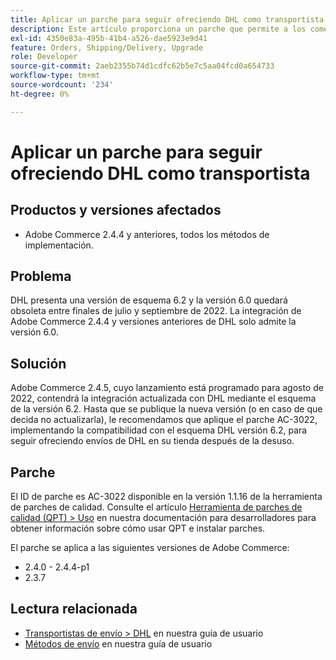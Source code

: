 ```yaml
---
title: Aplicar un parche para seguir ofreciendo DHL como transportista
description: Este artículo proporciona un parche que permite a los comerciantes que utilizan Adobe Commerce 2.4.4 y versiones anteriores seguir ofreciendo el envío DHL, después de que el esquema DHL 6.0 quede obsoleto entre finales de julio y septiembre de 2022.
exl-id: 4350e83a-495b-41b4-a526-dae5923e9d41
feature: Orders, Shipping/Delivery, Upgrade
role: Developer
source-git-commit: 2aeb2355b74d1cdfc62b5e7c5aa04fcd0a654733
workflow-type: tm+mt
source-wordcount: '234'
ht-degree: 0%

---
```


# Aplicar un parche para seguir ofreciendo DHL como transportista


## Productos y versiones afectados

* Adobe Commerce 2.4.4 y anteriores, todos los métodos de implementación.

## Problema

DHL presenta una versión de esquema 6.2 y la versión 6.0 quedará obsoleta entre finales de julio y septiembre de 2022. La integración de Adobe Commerce 2.4.4 y versiones anteriores de DHL solo admite la versión 6.0.

## Solución

Adobe Commerce 2.4.5, cuyo lanzamiento está programado para agosto de 2022, contendrá la integración actualizada con DHL mediante el esquema de la versión 6.2. Hasta que se publique la nueva versión (o en caso de que decida no actualizarla), le recomendamos que aplique el parche AC-3022, implementando la compatibilidad con el esquema DHL versión 6.2, para seguir ofreciendo envíos de DHL en su tienda después de la desuso.

## Parche

El ID de parche es AC-3022 disponible en la versión 1.1.16 de la herramienta de parches de calidad.
Consulte el artículo [Herramienta de parches de calidad (QPT) > Uso](https://experienceleague.adobe.com/es/docs/commerce-operations/tools/quality-patches-tool/usage) en nuestra documentación para desarrolladores para obtener información sobre cómo usar QPT e instalar parches.

El parche se aplica a las siguientes versiones de Adobe Commerce:

* 2.4.0 - 2.4.4-p1
* 2.3.7

## Lectura relacionada

* [Transportistas de envío > DHL](https://experienceleague.adobe.com/es/docs/commerce-admin/stores-sales/delivery/shipping-carriers/dhl) en nuestra guía de usuario
* [Métodos de envío](https://experienceleague.adobe.com/es/docs/commerce-admin/config/sales/delivery-methods) en nuestra guía de usuario

